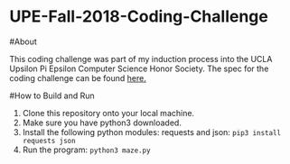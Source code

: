 # UPE-Fall-2018-Coding-Challenge

#About

This coding challenge was part of my induction process into the UCLA Upsilon Pi Epsilon Computer Science Honor Society.
The spec for the coding challenge can be found [here.](https://gist.github.com/austinguo550/381d5e30d825b90900ef60fa39a806f4)

#How to Build and Run

1. Clone this repository onto your local machine.
2. Make sure you have python3 downloaded.
3. Install the following python modules: requests and json: `pip3 install requests json`
4. Run the program: `python3 maze.py`
